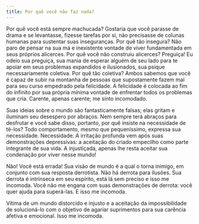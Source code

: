 ```yaml
---
title: Por quê você não faz nada?
---
```


Por quê você está sempre machucada? Gostaria que você parasse de drama e se levantasse, fizesse tarefas por si, não precisasse de colunas humanas para sustentar suas inseguranças. Por quê tão insegura? Não paro de pensar na sua má e inexistente vontade de viver fundamentada em seus próprios alicerces. Por quê você não construiu alicerces? Preguiça! Eu odeio sua preguiça, sua mania de esperar alguém de seu lado para te apoiar em seus problemas expandidos e ilusionados, sua psique necessariamente coletiva. Por quê tão coletiva? Ambos sabemos que você é capaz de subir na montanha de pessoas que supostamente fazem mal para seu curso empedrado pela felicidade. A felicidade é colocada ao fim do infinito por sua própria mínima vontade de enfrentar todos os problemas que cria. Carente, apenas carente; me sinto incomodado.

Suas ideias sobre o mundo são fantasticamente falsas; elas gritam e iluminam seu desespero por abraços. Nem sempre terá abraços para desfrutar e você sabe disso, portanto, por quê insiste na necessidade de tê-los? Todo comportamento, mesmo que pequeníssimo, expressa sua necessidade. Necessidade. A irritação profunda vem após suas demonstrações depressivas: a aceitação do criado empecilho como parte integrante de sua vida. A injustiçada, apenas lhe resta aceitar sua condenação por viver nesse mundo!

Não! Você está errada! Sua visão de mundo é a qual o torna inimigo, em conjunto com sua resposta derrotista. Não há derrota para ilusões. Sua derrota é intrínseca em seu espírito, está lá sem preciso e isso me incomoda. Você não me engana com suas demonstrações de derrota: você quer ajuda para superá-las. E isso me incomoda.

Vítima de um mundo distorcido e injusto e a aceitação da impossibilidade de solucioná-lo com o objetivo de agariar suprimentos para sua carência afetiva e emocional. Isso me incomoda.
